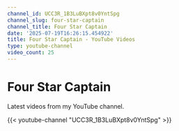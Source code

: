 ```yaml
---
channel_id: UCC3R_1B3LuBXpt8v0YntSpg
channel_slug: four-star-captain
channel_title: Four Star Captain
date: '2025-07-19T16:26:15.454922'
title: Four Star Captain - YouTube Videos
type: youtube-channel
video_count: 25
---
```


# Four Star Captain

Latest videos from my YouTube channel.

{{< youtube-channel "UCC3R_1B3LuBXpt8v0YntSpg" >}}
